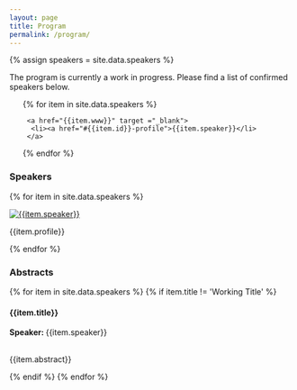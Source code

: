 ```yaml
---
layout: page
title: Program
permalink: /program/
---
```


{% assign speakers = site.data.speakers %}

<p>The program is currently a work in progress. Please find a list of confirmed speakers below.</p>

<ul>
{% for item in site.data.speakers %}

     <a href="{{item.www}}" target ="_blank">
      <li><a href="#{{item.id}}-profile">{{item.speaker}}</li>
     </a>
{% endfor %}
</ul>

<h3>Speakers</h3>

{% for item in site.data.speakers %}

<div class="row">
 <div class="col-lg-12 col-md-12">
  <div class="row">
   <div class="col-sm-3 col-xs-6">
    <div class="sponsor-img" style="max-width: 300">
     <a href="{{item.www}}" target ="_blank">
      <img src="{{item.image}}" alt="{{item.speaker}}">
     </a>
    </div>
   </div>
   <div class="col-sm-9 col-xs-12">
    <p id="{{item.id}}-profile">
     {{item.profile}}
    </p>
   </div>
  </div>
 </div>
</div>
{% endfor %}

<!--
<h2>Conference Schedule</h2>
<div class="row program">
 <div class="col-xs-12">

  <div class="row">
   <div id="equalheight">
    <div class="col-sm-2 col-xs-12 time-col">
     <time>08:30 - 09:00</time>
    </div>
    <div class="col-sm-10 col-xs-12 break-col">
     Registration
    </div>
   </div>
  </div>

  <div class="row">
   <div id="equalheight">
    <div class="col-sm-2 col-xs-12 time-col">
     <time>09:00 - 09:05</time>
    </div>
    <div class="col-sm-10 col-xs-12 talk-col-morning">
     Welcome
    </div>
   </div>
  </div>
  
  <div class="row">
   <div class="col-sm-2 col-xs-12 time-col">
    <time>09:05 - 09:50</time>
   </div>
   <div class="col-sm-10 col-xs-12 talk-col-morning">
    <a href="#{{speakers[0].id}}-profile"><speaker>{{speakers[0].speaker}}</speaker></a>
    <a href="#{{speakers[0].id}}-abstract"><title>{{speakers[0].title}}</title></a>
   </div>
  </div>

  <div class="row">
   <div class="col-sm-2 col-xs-12 time-col">
    <time>09:50 - 10:30</time>
   </div>
   <div class="col-sm-10 col-xs-12 talk-col-morning">
    <a href="#{{speakers[1].id}}-profile"><speaker>{{speakers[1].speaker}}</speaker></a>
    <a href="#{{speakers[1].id}}-abstract"><title>{{speakers[1].title}}</title></a>
   </div>
  </div>

  <div class="row">
   <div class="col-sm-2 col-xs-12 time-col">
    <time>10:30 - 11:00</time>
   </div>
   <div class="col-sm-10 col-xs-12 break-col">
	Coffee Break
   </div>
  </div>
  <div class="row">
   <div class="col-sm-2 col-xs-12 time-col">
    <time>11:00 - 11:30</time>
   </div>
   <div class="col-sm-10 col-xs-12 time-col-morning">
    <speaker>Speaker</speaker>
    <title>Talk 2</title>
   </div>
  </div>
  <div class="row">
   <div class="col-sm-2 col-xs-12 time-col">
    <time>11:30 - 12:15</time>
   </div>
   <div class="col-sm-10 col-xs-12 talk-col-morning">
    <speaker>Speaker</speaker>
    <title>Talk 3</title>
   </div>
  </div>
  <div class="row">
   <div class="col-sm-2 col-xs-12 time-col">
    <time>12:15 - 13:00</time>
   </div>
   <div class="col-sm-10 col-xs-12 talk-col-morning">
    <speaker>Speaker</speaker>
    <title>Talk 4</title>
   </div>
  </div>
  <div class="row">
   <div class="col-sm-2 col-xs-12 time-col">
    <time>13:00 - 14:00</time>
   </div>
   <div class="col-sm-10 col-xs-12 break-col">
	Lunch Break
   </div>
  </div>
 </div>
</div>

<div class="row">
 <div class="col-xs-12">
  <div class="row">
   <div class="col-md-2 col-sm-12 time-col">
    <time>14:00 - 14:40</time>
   </div>
   <div class="col-md-5 col-sm-12 track-1">
    <speaker>Speaker</speaker>
    <title>Talk 1.1</title>
   </div>
   <div class="col-md-5 col-sm-12 track-2">
    <speaker>Speaker</speaker>
    <title>Talk 1.2</title>
   </div>
  </div>
 </div>
</div>
<div class="row">
 <div class="col-xs-12">
  <div class="row">
   <div class="col-md-2 col-sm-12 time-col">
    <time>14:00 - 14:40</time>
   </div>
   <div class="col-md-5 col-sm-12 track-1">
    <speaker>Speaker</speaker>
    <title>Talk 1.1</title>
   </div>
   <div class="col-md-5 col-sm-12 track-2">
    <speaker>Speaker</speaker>
    <title>Talk 1.2</title>
   </div>
  </div>
 </div>
</div>


-->

<h3>Abstracts</h3>

{% for item in site.data.speakers %}
{% if item.title != 'Working Title' %}
<div class="row">
 <div class="col-lg-12 col-md-12">
  <h4>{{item.title}}</h4>
  <strong>Speaker: </strong>{{item.speaker}}<br><br>
  <p id="{{item.id}}-abstract">{{item.abstract}}</p>
 </div>
</div>
{% endif %}
{% endfor %}

